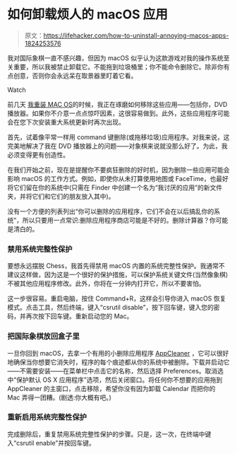# 如何卸载烦人的 macOS 应用

> 原文：<https://lifehacker.com/how-to-uninstall-annoying-macos-apps-1824253576>

我对国际象棋一直不感兴趣，但因为 macOS 似乎认为这款游戏对我的操作系统至关重要，所以我被禁止卸载它。不能拖到垃圾桶里；你不能命令删除它。除非你有点创意，否则你会永远呆在取景器里盯着它看。

Watch

前几天 [我重装 MAC OS](https://lifehacker.com/how-to-separate-your-work-and-personal-life-on-your-dev-1824208389)的时候，我正在琢磨如何移除这些应用——包括你，DVD 播放器。如果你不介意一点点惊吓因素，这很容易做到。此外，这些应用程序可能会在您下次安装重大系统更新时再次出现。

首先，试着像平常一样用 command 键删除(或拖移垃圾)应用程序。对我来说，这完美地解决了我在 DVD 播放器上的问题——对象棋来说就没那么好了。为此，我必须变得更有创造性。

在我们开始之前，现在是提醒你不要疯狂删除的好时机，因为删除一些应用可能会影响 macOS 的工作方式。例如，即使你从未打算使用地图或 FaceTime，也最好将它们留在你的系统中(只需在 Finder 中创建一个名为“我讨厌的应用”的新文件夹，并将它们和它们的朋友放入其中)。

没有一个方便的列表列出“你可以删除的应用程序，它们不会在以后搞乱你的系统”，所以只要用一点常识:删除应用程序商店可能是不好的。删除计算器？你可能是清白的。

### 禁用系统完整性保护

要想永远摆脱 Chess，我首先得禁用 macOS 内置的系统完整性保护。我通常不建议这样做，因为这是一个很好的保护措施，可以保护系统关键文件(当然像象棋)不被其他应用程序修改。此外，你将在一分钟内打开它，所以不要害怕。

这一步很容易。重启电脑，按住 Command+R，这样会引导你进入 macOS 恢复模式。点击工具，然后终端，键入“csrutil disable”，按下回车键，键入您的密码，并再次按下回车键。重新启动您的 Mac。

### 把国际象棋放回盒子里

一旦你回到 macOS，去拿一个有用的小删除应用程序 [AppCleaner](https://freemacsoft.net/appcleaner/) ，它可以很好地确保当你想要它消失时，程序的每个痕迹都从你的系统中被删除。下载并启动它——不需要安装——在菜单栏中点击它的名称，然后选择 Preferences。取消选中“保护默认 OS X 应用程序”选项，然后关闭窗口。将任何你不想要的应用拖到 AppCleaner 的主窗口，点击移除，希望你没有因为卸载 Calendar 而把你的 Mac 弄得一团糟。(剧透:你大概有吧。)

### 重新启用系统完整性保护

完成删除后，重复禁用系统完整性保护的步骤。只是，这一次，在终端中键入“csrutil enable”并按回车键。